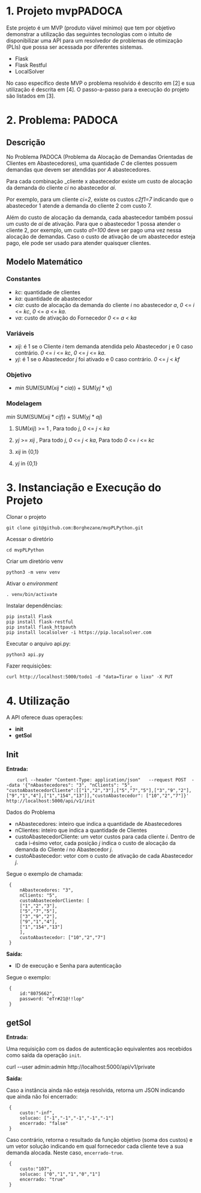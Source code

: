 # 1. Projeto mvpPADOCA

Este projeto é um MVP (produto viável mínimo) que tem por objetivo demonstrar a utilização das seguintes tecnologias com o intuito de disponibilizar uma API para um resolvedor de problemas de otimização (PLIs) que possa ser acessada por diferentes sistemas. 

- Flask
- Flask Restful
- LocalSolver

No caso específico deste MVP o problema resolvido é descrito em [2] e sua utilização é descrita em [4]. O passo-a-passo para a execução do projeto são listados em [3].

# 2. Problema: PADOCA

## Descrição

No Problema PADOCA (Problema da Alocação de Demandas Orientadas de Clientes em Abastecedores), uma quantidade _C_ de clientes possuem demandas que devem ser atendidas por _A_ abastecedores. 

Para cada combinação _cliente x abastecedor existe um custo de alocação da demanda do cliente _ci_ no abastecedor _ai_.

Por exemplo, para um cliente _ci=2_, existe os custos _c2f1=7_ indicando que o abastecedor 1 atende a demanda do cliente 2 com custo 7.

Além do custo de alocação da demanda, cada abastecedor também possui um custo de _ai_ de ativação. Para que o abastecedor 1 possa atender o cliente 2, por exemplo, um custo _a1=100_ deve ser pago uma vez nessa alocação de demandas. Caso o custo de ativação de um abastecedor esteja pago, ele pode ser usado para atender quaisquer clientes. 



## Modelo Matemático

### Constantes

- _kc_: quantidade de clientes
- _ka_: quantidade de abastecedor
- _cia_: custo de alocação da demanda do cliente _i_ no abastecedor _a_, _0_ <= _i_ <= _kc_, _0_ <= _a_ <= _ka_.
- _va_: custo de ativação do Fornecedor _0_ <= _a_ < _ka_

### Variáveis

- _xij_: é 1 se o Cliente _i_ tem demanda atendida pelo Abastecedor j e 0 caso contrário.  _0_ <= _i_ <= _kc_, _0_ <= _j_ <= _ka_.
- _yj_: é 1 se o Abastecedor _j_ foi ativado e 0 caso contrário. _0_ <= _j_ < _kf_

### Objetivo

- _min_ SUM(SUM(_xij_ * _cia_)) +  SUM(_yj_ * _vj_) 


### Modelagem

_min_ SUM(SUM(_xij_ * _cif_)) +  SUM(_yj_ * _aj_) 

1. SUM(_xij_) >= 1  , Para todo _j_, _0_ <= _j_ < _ka_

1. _yj_ >= _xij_    , Para todo _j_, _0_ <= _j_ < _ka_, Para todo _0_ <= _i_ <= _kc_

1. _xij_ in {0,1}

1. _yj_ in {0,1}


# 3. Instanciação e Execução do Projeto

Clonar o projeto

    git clone git@github.com:Borghezane/mvpPLPython.git

Acessar o diretório

    cd mvpPLPython

Criar um diretório venv

    python3 -m venv venv

Ativar o _environment_

    . venv/bin/activate

Instalar dependências:

    pip install Flask
    pip install flask-restful
    pip install flask_httpauth
    pip install localsolver -i https://pip.localsolver.com

Executar o arquivo api.py:

    python3 api.py

Fazer requisições:

    curl http://localhost:5000/todo1 -d "data=Tirar o lixo" -X PUT


# 4. Utilização

A API oferece duas operações:

- **init**
- **getSol**

## Init

**Entrada:**


        curl --header "Content-Type: application/json"   --request POST  --data '{"nAbastecedores": "3", "nClients": "5", "custoAbastecedorCliente":[["1","2","3"],["5","7","5"],["3","9","2"],["9","1","4"],["1","154","13"]],"custoAbastecedor": ["10","2","7"]}'   http://localhost:5000/api/v1/init

Dados do Problema

- nAbastecedores: inteiro que indica a quantidade de Abastecedores
- nClientes: inteiro que indica a quantidade de Clientes
- custoAbastecedorCliente: um vetor custos para cada cliente _i_. Dentro de cada i-ésimo vetor, cada posição _j_ indica o custo de alocação da demanda do Cliente _i_ no Abastecedor _j_.
- custoAbastecedor: vetor com o custo de ativação de cada Abastecedor _j_.

Segue o exemplo de chamada:

	 {
	     nAbastecedores: "3",
	     nClients: "5",
	     custoAbastecedorCliente: [
		 ["1","2","3"],
		 ["5","7","5"],
		 ["3","9","2"],
		 ["9","1","4"],
		 ["1","154","13"]
	     ],
	     custoAbastecedor: ["10","2","7"]
	 }

	


**Saída:**

- ID de execução e Senha para autenticação

Segue o exemplo:

     {
 	     id:"8075662",
	     password: "eTr#21@!!lop"
	 }


## getSol

**Entrada:**

Uma requisição com os dados de autenticação equivalentes aos recebidos como saída da operação `init`.

curl --user admin:admin http://localhost:5000/api/v1/private

**Saída:**

Caso a instância ainda não esteja resolvida, retorna um JSON indicando que ainda não foi encerrado:
	

	 {
	     custo:"-inf",
	     solucao: ["-1","-1","-1","-1","-1"]
	     encerrado: "false"
	 }

Caso contrário, retorna o resultado da função objetivo (soma dos custos) e um vetor solução indicando em qual fornecedor cada cliente teve a sua demanda alocada. Neste caso, `encerrado-true`.

 	 {
	     custo:"107",
	     solucao: ["0","1","1","0","1"]
	     encerrado: "true"
	 }



